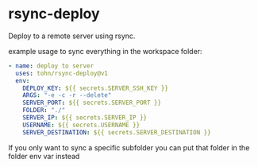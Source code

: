 # rsync-deploy

Deploy to a remote server using rsync.

example usage to sync everything in the workspace folder:

```yaml
- name: deploy to server
  uses: tohn/rsync-deploy@v1
  env:
    DEPLOY_KEY: ${{ secrets.SERVER_SSH_KEY }}
    ARGS: "-e -c -r --delete"
    SERVER_PORT: ${{ secrets.SERVER_PORT }}
    FOLDER: "./"
    SERVER_IP: ${{ secrets.SERVER_IP }}
    USERNAME: ${{ secrets.USERNAME }}
    SERVER_DESTINATION: ${{ secrets.SERVER_DESTINATION }}
```

If you only want to sync a specific subfolder you can put that folder in
the folder env var instead
